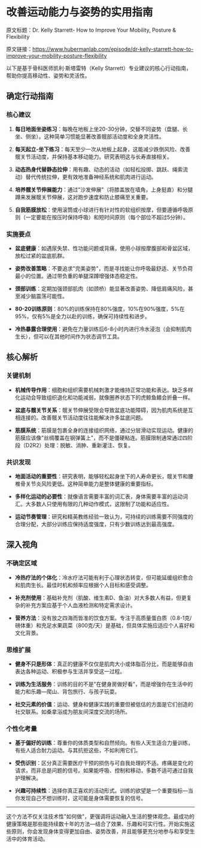 # 改善运动能力与姿势的实用指南

原文标题：Dr. Kelly Starrett- How to Improve Your Mobility, Posture & Flexibility

原文链接：https://www.hubermanlab.com/episode/dr-kelly-starrett-how-to-improve-your-mobility-posture-flexibility

以下是基于骨科医师凯利·斯塔雷特（Kelly Starrett）专业建议的核心行动指南，帮助你提高移动性、姿势和灵活性。

## 确定行动指南

### 核心建议
1. **每日地面坐姿练习**：每晚在地板上坐20-30分钟，交替不同姿势（盘腿、长坐、侧坐）。这种简单习惯能显著改善髋部活动度和全身灵活性。

2. **每天起立-坐下练习**：每天至少一次从地板上起身，这能减少跌倒风险、改善髋关节活动度，并保持基本移动能力。研究表明这与长寿直接相关。

3. **动态热身代替静态拉伸**：用有趣、动态的活动（如轻松投掷、跳跃、绳索流动）替代传统拉伸，更有效地准备神经系统和肌肉进行运动。

4. **培养髋关节伸展能力**：通过"沙发伸展"（将膝盖放在墙角，上身挺直）和分腿蹲来发展髋关节伸展，这对跑步速度和防止膝痛至关重要。

5. **自我筋膜放松**：使用滚筒或小球进行有针对性的软组织按摩，但要遵循呼吸原则（一定要能在按压时保持呼吸）和短时间原则（每个部位不超过5分钟）。

### 实施要点
- **盆底健康**：如遇尿失禁、性功能问题或背痛，使用小球按摩腹部和骨盆区域，放松过紧的盆底肌群。

- **姿势改善策略**：不要追求"完美姿势"，而是寻找能让你呼吸最舒适、关节负荷最小的位置。通过带负重的单腿深蹲增强体态稳定性。

- **颈部训练**：定期加强颈部肌肉（如颈桥）能显著改善姿势、降低肩痛风险，甚至减少脑震荡可能性。

- **80-20训练原则**：80%的训练保持在80%强度，10%在90%强度，5%在95%，仅有5%是全力以赴的训练，确保可持续性和进步。

- **冷热暴露合理使用**：避免在力量训练后6-8小时内进行冷水浸泡（会抑制肌肉生长），但可以在其他时间作为状态调节工具。

## 核心解析

### 关键机制
- **机械传导作用**：细胞和组织需要机械刺激才能维持正常功能和表达。缺乏多样化运动会导致组织退化和功能减弱，就像圈养状态下的虎鲸鱼鳍会折叠一样。

- **盆底与髋关节关系**：髋关节伸展受限会导致盆底功能障碍，因为肌肉系统是互相连接的。改善髋关节活动度往往能解决许多盆底问题。

- **筋膜系统**：筋膜是包裹全身的连接组织网络，通过分层滑动实现运动。健康的筋膜应该像"丝绸覆盖在钢弹簧上"，而不是僵硬粘连。筋膜限制通常通过四阶段（D2R2）处理：脱敏、消肿、重新灌注、恢复。

### 共识发现
- **地面活动的重要性**：研究表明，能够轻松起身坐下的人寿命更长，髋关节和腰椎骨关节炎风险更低。这种简单能力是整体健康的重要指标。

- **多样化运动的必要性**：就像语言需要丰富的词汇表，身体需要丰富的运动词汇。大多数人只使用有限的几种动作模式，这限制了功能和适应性。

- **运动节奏管理**：研究和精英教练经验一致认为，可持续的训练需要不同强度的合理分配，大部分训练应保持适度强度，只有少数训练达到最高强度。

## 深入视角

### 不确定区域
- **冷热疗法的个体化**：冷水疗法可能有利于心理状态转变，但可能延缓组织愈合和肌肉生长。最佳时机和频率应根据个人目标和感受调整。

- **补充剂使用**：基础补充剂（肌酸、维生素D、鱼油）对大多数人有益，但更复杂的补充方案应基于个人血液检测和特定需求设计。

- **营养方法**：没有放之四海而皆准的饮食方案。专注于高质量蛋白质（0.8-1克/磅体重）和充足水果蔬菜（800克/天）是基础，但具体实施应适应个人喜好和文化背景。

### 思维扩展
- **健身不只是形体**：真正的健康不仅仅是肌肉大小或体脂百分比，而是能够自由表达各种运动、积极参与生活并享受这一过程。

- **训练为生活服务**：训练的目的不是"在健身房做好看"，而是增强你在生活中的能力和乐趣—爬山、背包旅行、与孩子玩耍。

- **社交元素的价值**：运动、健身和健康实践的重要但被低估的方面是它们创造的社交联系。如桑拿浴成为朋友间深度交流的场所。

### 个性化考量
- **基于偏好的训练**：尊重你的体质类型和自然倾向。有些人天生适合力量训练，有些人适合耐力运动。与其抗拒这些，不如利用它们。

- **受伤识别**：区分真正需要医疗干预的损伤与可自我处理的不适。疼痛是变化的请求，而非总是问题的信号。如果能呼吸、控制和移动，多数不适可通过自我护理解决。

- **兴趣可持续性**：选择你真正喜欢的活动形式。训练的欲望是一个重要指标—当你发现自己不想训练时，这可能是身体需要恢复的信号。

---

这个方法不仅关注技术性"如何做"，更强调将运动融入生活的整体观念。最成功的健康策略是那些能持续数十年的方法—结合了效果、乐趣和可实行性。开始实施这些原则，你会发现身体变得更加自由、姿势改善，并且能够更充分地参与和享受生活中的体育活动。
